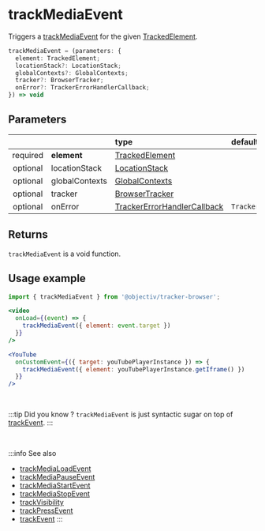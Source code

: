# trackMediaEvent

Triggers a [trackMediaEvent](/taxonomy/reference/events/MediaEvent.md) for the given [TrackedElement](/tracking/browser/api-reference/definitions/TrackedElement.md).

```typescript
trackMediaEvent = (parameters: {
  element: TrackedElement;
  locationStack?: LocationStack;
  globalContexts?: GlobalContexts;
  tracker?: BrowserTracker;
  onError?: TrackerErrorHandlerCallback;
}) => void
```

## Parameters
|          |             | type                                                                                                                                                     | default value
| :-:      | :--         | :--                                                                                                                                                      | :--           
| required | **element**    | [TrackedElement](/tracking/browser/api-reference/definitions/TrackedElement.md)                           |
| optional | locationStack  | [LocationStack](/tracking/browser/api-reference/core/LocationStack.md)                                    |
| optional | globalContexts | [GlobalContexts](/tracking/browser/api-reference/core/GlobalContexts.md)                                  |
| optional | tracker        | [BrowserTracker](/tracking/browser/api-reference/general/BrowserTracker.md)                               |
| optional | onError        | [TrackerErrorHandlerCallback](/tracking/browser/api-reference/definitions/TrackerErrorHandlerCallback.md) | `TrackerConsole.error`

## Returns
`trackMediaEvent` is a void function.

## Usage example

```jsx
import { trackMediaEvent } from '@objectiv/tracker-browser';
```

```jsx
<video
  onLoad={(event) => {
    trackMediaEvent({ element: event.target })
  }}
/>
```

```jsx
<YouTube
  onCustomEvent={({ target: youTubePlayerInstance }) => {
    trackMediaEvent({ element: youTubePlayerInstance.getIframe() })
  }}
/>
```

<br />

:::tip Did you know ?
`trackMediaEvent` is just syntactic sugar on top of [trackEvent](/tracking/browser/api-reference/eventTrackers/trackEvent.md).
:::

<br />

:::info See also
- [trackMediaLoadEvent](/tracking/browser/api-reference/eventTrackers/trackMediaLoadEvent.md)
- [trackMediaPauseEvent](/tracking/browser/api-reference/eventTrackers/trackMediaPauseEvent.md)
- [trackMediaStartEvent](/tracking/browser/api-reference/eventTrackers/trackMediaStartEvent.md)
- [trackMediaStopEvent](/tracking/browser/api-reference/eventTrackers/trackMediaStopEvent.md)
- [trackVisibility](/tracking/browser/api-reference/eventTrackers/trackVisibility.md)
- [trackPressEvent](/tracking/browser/api-reference/eventTrackers/trackPressEvent.md)
- [trackEvent](/tracking/browser/api-reference/eventTrackers/trackEvent.md)
  :::
